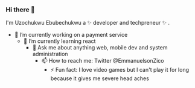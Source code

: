 ### Hi there 👋


I'm Uzochukwu Ebubechukwu a ✨ developer and techpreneur ✨ .

  - 🔭 I’m currently working on a payment service
     - 🌱 I’m currently learning react
        -  💬 Ask me about anything web, mobile dev and system administration
             - 📫 How to reach me: Twitter @EmmanuelsonZico 
                -  ⚡ Fun fact: I love video games but I can't play it for long because it gives me severe head aches

